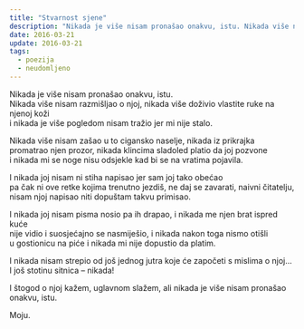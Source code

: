 ```yaml
---
title: "Stvarnost sjene"
description: "Nikada je više nisam pronašao onakvu, istu. Nikada više nisam..."
date: 2016-03-21
update: 2016-03-21
tags:
  - poezija
  - neudomljeno
---
```


Nikada je više nisam pronašao onakvu, istu.  
Nikada više nisam razmišljao o njoj, nikada više doživio vlastite ruke na njenoj
koži  
i nikada je više pogledom nisam tražio jer mi nije stalo.

Nikada više nisam zašao u to cigansko naselje, nikada iz prikrajka  
promatrao njen prozor, nikada klincima sladoled platio da joj pozvone  
i nikada mi se noge nisu odsjekle kad bi se na vratima pojavila.

I nikada joj nisam ni stiha napisao jer sam joj tako obećao  
pa čak ni ove retke kojima trenutno jezdiš, ne daj se zavarati, naivni
čitatelju,  
nisam njoj napisao niti dopuštam takvu primisao.

I nikada joj nisam pisma nosio pa ih drapao, i nikada me njen brat ispred kuće  
nije vidio i suosjećajno se nasmiješio, i nikada nakon toga nismo otišli  
u gostionicu na piće i nikada mi nije dopustio da platim.

I nikada nisam strepio od još jednog jutra koje će započeti s mislima o
njoj...  
I još stotinu sitnica – nikada!

I štogod o njoj kažem, uglavnom slažem, ali nikada je više nisam pronašao
onakvu, istu.

Moju.
